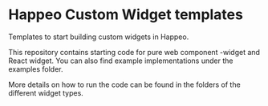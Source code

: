 # Happeo Custom Widget templates

Templates to start building custom widgets in Happeo.

This repository contains starting code for pure web component -widget and React widget. You can also find example implementations under the examples folder.

More details on how to run the code can be found in the folders of the different widget types.
